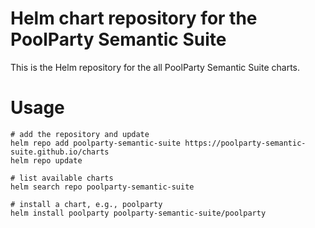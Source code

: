 # Helm chart repository for the PoolParty Semantic Suite

This is the Helm repository for the all PoolParty Semantic Suite charts.

# Usage

```shell
# add the repository and update
helm repo add poolparty-semantic-suite https://poolparty-semantic-suite.github.io/charts
helm repo update

# list available charts
helm search repo poolparty-semantic-suite

# install a chart, e.g., poolparty
helm install poolparty poolparty-semantic-suite/poolparty
```
